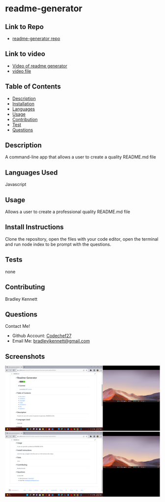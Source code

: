 

  # readme-generator

  ## Link to Repo

  - [readme-generator repo](https://github.com/Codechef27/readme-generator)

  ## Link to video

  - [Video of readme generator](https://drive.google.com/file/d/1Qbq6UbjBR3l0Cj6_o8zpj0EJKPeh2ZrU/view)
  - [video file](./assets/videos%20and%20images/Readme-Generator.webm)

  ## Table of Contents

  - [Description](#description)
  - [Installation](#install-instructions)
  - [Languages](#languages-used)
  - [Usage](#usage)
  - [Contribution](#contributing)
  - [Test](#test)
  - [Questions](#questions)

  ## Description

  A command-line app that allows a user to create a quality README.md file

  ## Languages Used

  Javascript

  ## Usage 

  Allows a user to create a professional quality README.md file

  ## Install Instructions

  Clone the repository, open the files with your code editor, open the terminal and run node index to be prompt with the questions.

  ## Tests

  none

  ## Contributing

  Bradley Kennett

  ## Questions

  Contact Me!

  * Github Account:  [Codechef27](https://github.com/Codechef27)
  * Email Me:  bradleyjkennett@gmail.com

  ## Screenshots

  ![image1](./assets/videos%20and%20images/Screenshot%20(17).png)
  ![image2](./assets/videos%20and%20images/Screenshot%20(18).png)
